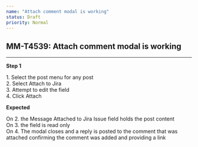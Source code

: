 ```yaml
---
name: "Attach comment modal is working"
status: Draft
priority: Normal
---
```


## MM-T4539: Attach comment modal is working

---

**Step 1**

1\. Select the post menu for any post\
2\. Select Attach to Jira\
3\. Attempt to edit the field\
4\. Click Attach

**Expected**

On 2. the Message Attached to Jira Issue field holds the post content\
On 3. the field is read only\
On 4. The modal closes and a reply is posted to the comment that was attached confirming the comment was added and providing a link
